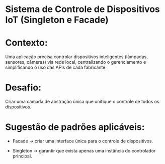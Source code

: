# Sistema de Controle de Dispositivos IoT (Singleton e Facade)

# Contexto:

Uma aplicação precisa controlar dispositivos inteligentes (lâmpadas, sensores, câmeras) via rede local, centralizando o gerenciamento e simplificando o uso das APIs de cada fabricante.

# Desafio:

Criar uma camada de abstração única que unifique o controle de todos os dispositivos.

# Sugestão de padrões aplicáveis:

- Facade → criar uma interface única para o controle de dispositivos.

- Singleton → garantir que exista apenas uma instância do controlador principal.